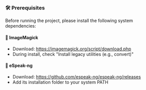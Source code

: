 ### 🛠️ Prerequisites

Before running the project, please install the following system dependencies:

#### 🔹 ImageMagick
- Download: https://imagemagick.org/script/download.php
- During install, check "Install legacy utilities (e.g., convert)"

#### 🔹 eSpeak-ng
- Download: https://github.com/espeak-ng/espeak-ng/releases
- Add its installation folder to your system PATH

